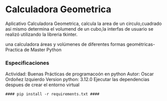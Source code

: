 # Calculadora Geometrica #

 Aplicativo Calculadora Geometrica, calcula la area de un circulo,cuadrado asi mismo determina el volumend de un cubo,la interfas de usuario se realizó utilizando la libreria tkinter.

una calculadora áreas  y volúmenes de diferentes formas geométricas-Practica de Master Python

### Especificaciones ###
Actividad: Buenas Prácticas de programacoón en python
Autor: Oscar Ordoñez Izquierdo
Version python: 3.12.0
Ejecutar las dependencias despues de crear el entorno virtual

    #### pip install -r requirements.txt ####





